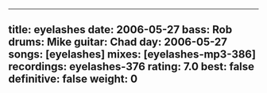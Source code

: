 
---
title: eyelashes
date: 2006-05-27
bass:	Rob
drums:	Mike
guitar:	Chad
day: 2006-05-27
songs: [eyelashes]
mixes: [eyelashes-mp3-386]
recordings: eyelashes-376
rating: 7.0
best: false
definitive: false
weight: 0
---
